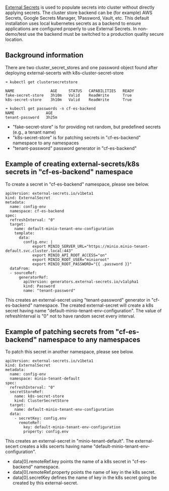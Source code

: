 [External Secrets](https://external-secrets.io/latest/) is used to populate secrets into cluster without directly applying secrets. The cluster store backend can be (for example) AWS Secrets, Google Secrets Manager, 1Password, Vault, etc.
This default installation uses local kubernetes secrets as a backend to ensure applications are configured properly to use External Secrets. In non-demo/test use the backend must be switched to a production quality secure location.

## Background information
There are two cluster_secret_stores and one password object found after deploying external-secerts with k8s-cluster-secret-store
```
➜ kubectl get clustersecretstore

NAME                AGE     STATUS   CAPABILITIES   READY
fake-secret-store   3h10m   Valid    ReadWrite      True
k8s-secret-store    3h10m   Valid    ReadWrite      True

➜ kubectl get passwords -n cf-es-backend
NAME              AGE
tenant-password   3h25m
```
- "fake-secret-store" is for providing not random, but predefined secrets
(e.g., a tenant name) 
- "k8s-secret-store" is for patching secrets in "cf-es-backend" namespace to any namespaces 
- "tenant-password" password generator in "cf-es-backend"

## Example of creating external-secrets/k8s secrets in "cf-es-backend" namespace
To create a secret in "cf-es-backend" namespace, please see below.
```
apiVersion: external-secrets.io/v1beta1
kind: ExternalSecret
metadata:
  name: config-env
  namespace: cf-es-backend 
spec:
  refreshInterval: "0"
  target:
    name: default-minio-tenant-env-configuration
    template:
      data:
        config.env: |
            export MINIO_SERVER_URL="https://minio.minio-tenant-default.svc.cluster.local:443"
            export MINIO_API_ROOT_ACCESS="on"
            export MINIO_ROOT_USER="minioroot"
            export MINIO_ROOT_PASSWORD="{{ .password }}"
  dataFrom:
  - sourceRef:
      generatorRef:
        apiVersion: generators.external-secrets.io/v1alpha1
        kind: Password
        name: "tenant-password"
```
This creates an external-secret using "tenant-password" generator in "cf-es-backend"
namespace. The created external-secret will create a k8s secret having name 
"default-minio-tenant-env-configuration". The value of refreshInterval is "0" 
not to have random secret every interval.

## Example of patching secrets from "cf-es-backend" namespace to any namespaces
To patch this secret in another namespace, please see below.
```
apiVersion: external-secrets.io/v1beta1
kind: ExternalSecret
metadata:
  name: config-env
  namespace: minio-tenant-default
spec:
  refreshInterval: "0"
  secretStoreRef:
    name: k8s-secret-store
    kind: ClusterSecretStore
  target:
    name: default-minio-tenant-env-configuration
  data:
    - secretKey: config.env
      remoteRef:
        key: default-minio-tenant-env-configuration
        property: config.env
```
This creates an external-secret in "minio-tenant-default". The external-secert
creates a k8s secerts having name "default-minio-tenant-env-configuration".
- data[0].remoteRef.key points the name of a k8s secret in "cf-es-backend" namespace.
- data[0].remoteRef.property points the name of key in the k8s secret.
- data[0].secretKey defines the name of key in the k8s secret going be created 
by this external-secret.

